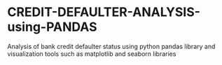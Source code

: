 # CREDIT-DEFAULTER-ANALYSIS-using-PANDAS
Analysis of bank credit defaulter status using python pandas library and visualization tools such as matplotlib and seaborn libraries
